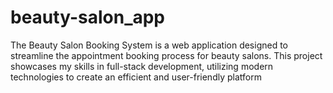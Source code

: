 # beauty-salon_app
The Beauty Salon Booking System is a web application designed to streamline the appointment booking process for beauty salons. This project showcases my skills in full-stack development, utilizing modern technologies to create an efficient and user-friendly platform
